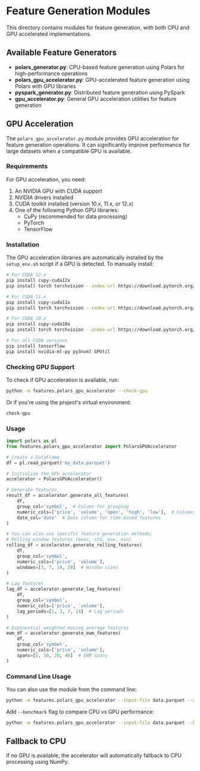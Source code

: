 # Feature Generation Modules

This directory contains modules for feature generation, with both CPU and GPU accelerated implementations.

## Available Feature Generators

- **polars_generator.py**: CPU-based feature generation using Polars for high-performance operations
- **polars_gpu_accelerator.py**: GPU-accelerated feature generation using Polars with GPU libraries
- **pyspark_generator.py**: Distributed feature generation using PySpark
- **gpu_accelerator.py**: General GPU acceleration utilities for feature generation

## GPU Acceleration

The `polars_gpu_accelerator.py` module provides GPU acceleration for feature generation operations. It can significantly improve performance for large datasets when a compatible GPU is available.

### Requirements

For GPU acceleration, you need:

1. An NVIDIA GPU with CUDA support
2. NVIDIA drivers installed
3. CUDA toolkit installed (version 10.x, 11.x, or 12.x)
4. One of the following Python GPU libraries:
   - CuPy (recommended for data processing)
   - PyTorch
   - TensorFlow

### Installation

The GPU acceleration libraries are automatically installed by the `setup_env.sh` script if a GPU is detected. To manually install:

```bash
# For CUDA 12.x
pip install cupy-cuda12x
pip install torch torchvision --index-url https://download.pytorch.org/whl/cu118

# For CUDA 11.x
pip install cupy-cuda11x
pip install torch torchvision --index-url https://download.pytorch.org/whl/cu118

# For CUDA 10.x
pip install cupy-cuda10x
pip install torch torchvision --index-url https://download.pytorch.org/whl/cu102

# For all CUDA versions
pip install tensorflow
pip install nvidia-ml-py py3nvml GPUtil
```

### Checking GPU Support

To check if GPU acceleration is available, run:

```bash
python -m features.polars_gpu_accelerator --check-gpu
```

Or if you're using the project's virtual environment:

```bash
check-gpu
```

### Usage

```python
import polars as pl
from features.polars_gpu_accelerator import PolarsGPUAccelerator

# Create a DataFrame
df = pl.read_parquet('my_data.parquet')

# Initialize the GPU accelerator
accelerator = PolarsGPUAccelerator()

# Generate features
result_df = accelerator.generate_all_features(
    df,
    group_col='symbol',  # Column for grouping
    numeric_cols=['price', 'volume', 'open', 'high', 'low'],  # Columns to generate features from
    date_col='date'  # Date column for time-based features
)

# You can also use specific feature generation methods:
# Rolling window features (mean, std, max, min)
rolling_df = accelerator.generate_rolling_features(
    df, 
    group_col='symbol',
    numeric_cols=['price', 'volume'],
    windows=[3, 7, 14, 28]  # Window sizes
)

# Lag features
lag_df = accelerator.generate_lag_features(
    df,
    group_col='symbol',
    numeric_cols=['price', 'volume'],
    lag_periods=[1, 3, 7, 14]  # Lag periods
)

# Exponential weighted moving average features
ewm_df = accelerator.generate_ewm_features(
    df,
    group_col='symbol',
    numeric_cols=['price', 'volume'],
    spans=[5, 10, 20, 40]  # EWM spans
)
```

### Command Line Usage

You can also use the module from the command line:

```bash
python -m features.polars_gpu_accelerator --input-file data.parquet --output-file features.parquet --group-col symbol --date-col date --limit-cols 20
```

Add `--benchmark` flag to compare CPU vs GPU performance:

```bash
python -m features.polars_gpu_accelerator --input-file data.parquet --benchmark
```

## Fallback to CPU

If no GPU is available, the accelerator will automatically fallback to CPU processing using NumPy.